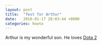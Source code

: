 ```yaml
---
layout: post
title:  "Test for Arthur"
date:   2016-01-17 20:03:44 +0000
categories: howto
---
```


Arthur is my wonderful son. He loves [Dota 2](http://blog.dota2.com)
